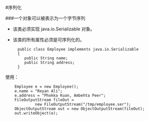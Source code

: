 #序列化

###一个对象可以被表示为一个字节序列


- 该类必须实现 java.io.Serializable 对象。
- 该类的所有属性必须是可序列化的。

	
		public class Employee implements java.io.Serializable
		{
		   public String name;
		   public String address;
		}
		
使用：
		
		Employee e = new Employee();
		e.name = "Reyan Ali";
		e.address = "Phokka Kuan, Ambehta Peer";
		FileOutputStream fileOut =
		         new FileOutputStream("/tmp/employee.ser");
		ObjectOutputStream out = new ObjectOutputStream(fileOut);
		out.writeObject(e);